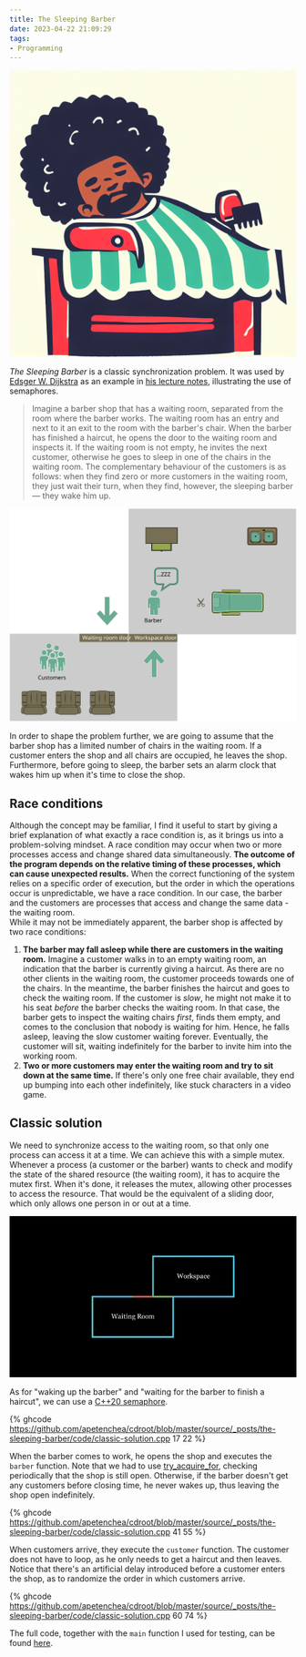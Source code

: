 ```yaml
---
title: The Sleeping Barber
date: 2023-04-22 21:09:29
tags:
- Programming
---
```


![Sleeping barber](https://raw.githubusercontent.com/apetenchea/cdroot/master/source/_posts/the-sleeping-barber/media/sleeping-barber.png)

_The Sleeping Barber_ is a classic synchronization problem. It was used by [Edsger W. Dijkstra](https://en.wikipedia.org/wiki/Edsger_W._Dijkstra)
as an example in [his lecture notes](https://www.cs.utexas.edu/users/EWD/ewd01xx/EWD123.PDF), illustrating the use of semaphores.
> Imagine a barber shop that has a waiting room, separated from the room where the barber works.
> The waiting room has an entry and next to it an exit to the room with the barber's chair.
> When the barber has finished a haircut, he opens the door to the waiting room and inspects it.
> If the waiting room is not empty, he invites the next customer,
> otherwise he goes to sleep in one of the chairs in the waiting room.
> The complementary behaviour of the customers is as follows: when they find zero or more customers in the waiting room,
> they just wait their turn, when they find, however, the sleeping barber — they wake him up.

![Barber Shop](https://raw.githubusercontent.com/apetenchea/cdroot/master/source/_posts/the-sleeping-barber/media/barber-shop.svg)

In order to shape the problem further, we are going to assume that the barber shop has a limited number of chairs
in the waiting room. If a customer enters the shop and all chairs are occupied, he leaves the shop. Furthermore, before
going to sleep, the barber sets an alarm clock that wakes him up when it's time to close the shop.

## Race conditions

Although the concept may be familiar, I find it useful to start by giving a brief explanation of what exactly a race condition is,
as it brings us into a problem-solving mindset. A race condition may occur when two or more processes access and change
shared data simultaneously. **The outcome of the program depends on the relative timing of these processes,
which can cause unexpected results.** When the correct functioning of the system relies on a specific order of execution, but the
order in which the operations occur is unpredictable, we have a race condition. In our case, the barber and the customers
are processes that access and change the same data - the waiting room.  
While it may not be immediately apparent, the barber shop is affected by two race conditions:
1. **The barber may fall asleep while there are customers in the waiting room.** Imagine a customer walks in to
    an empty waiting room, an indication that the barber is currently giving a haircut. As there are no other clients in 
    the waiting room, the customer proceeds towards one of the chairs. In the meantime, the barber finishes 
    the haircut and goes to check the waiting room. If the customer is _slow_, he might not make it to his seat _before_
    the barber checks the waiting room. In that case, the barber gets to inspect the waiting chairs _first_, finds them empty, and comes to the
    conclusion that nobody is waiting for him. Hence, he falls asleep, leaving the slow customer waiting forever. Eventually, the
    customer will sit, waiting indefinitely for the barber to invite him into the working room.
2. **Two or more customers may enter the waiting room and try to sit down at the same time.** If there's only one free chair available,
    they end up bumping into each other indefinitely, like stuck characters in a video game.

## Classic solution

We need to synchronize access to the waiting room, so that only one process can access it at a time. We can achieve this
with a simple mutex. Whenever a process (a customer or the barber) wants to check and modify the state of the shared resource
(the waiting room), it has to acquire the mutex first. When it's done, it releases the mutex, allowing other processes to
access the resource. That would be the equivalent of a sliding door, which only allows one person in or out at a time.

![Sliding Door](https://raw.githubusercontent.com/apetenchea/cdroot/master/source/_posts/the-sleeping-barber/media/SlidingDoorIllustration.gif)

As for "waking up the barber" and "waiting for the barber to finish a haircut", we can use a
[C++20 semaphore](https://en.cppreference.com/w/cpp/thread/counting_semaphore).

{% ghcode https://github.com/apetenchea/cdroot/blob/master/source/_posts/the-sleeping-barber/code/classic-solution.cpp 17 22 %}

When the barber comes to work, he opens the shop and executes the `barber` function. Note that we had to use
[try_acquire_for](https://en.cppreference.com/w/cpp/thread/counting_semaphore/try_acquire_for), checking periodically
that the shop is still open. Otherwise, if the barber doesn't get any customers before closing time, he never wakes up,
thus leaving the shop open indefinitely.

{% ghcode https://github.com/apetenchea/cdroot/blob/master/source/_posts/the-sleeping-barber/code/classic-solution.cpp 41 55 %}

When customers arrive, they execute the `customer` function. The customer does not have to loop, as he only needs to
get a haircut and then leaves. Notice that there's an artificial delay introduced before a customer enters the shop, as
to randomize the order in which customers arrive.

{% ghcode https://github.com/apetenchea/cdroot/blob/master/source/_posts/the-sleeping-barber/code/classic-solution.cpp 60 74 %}

The full code, together with the `main` function I used for testing, can be found
[here](https://github.com/apetenchea/cdroot/blob/master/source/_posts/the-sleeping-barber/code/classic-solution.cpp).

